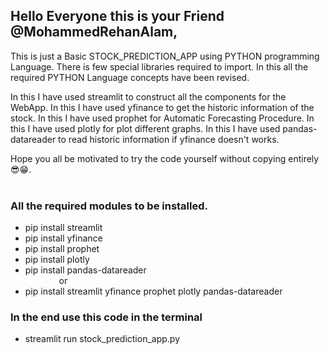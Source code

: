 ## Hello Everyone this is your Friend @MohammedRehanAlam,

This is just a Basic STOCK_PREDICTION_APP using PYTHON programming Language. There is few special libraries required to import. In this all the required PYTHON Language concepts have been revised.

In this I have used streamlit to construct all the components for the WebApp.
In this I have used yfinance to get the historic information of the stock.
In this I have used prophet for Automatic Forecasting Procedure.
In this I have used plotly for plot different graphs.
In this I have used pandas-datareader to read historic information if yfinance doesn't works.

Hope you all be motivated to try the code yourself without copying entirely 😎😁.  
<br>
### All the required modules to be installed.
- pip install streamlit
- pip install yfinance
- pip install prophet
- pip install plotly
- pip install pandas-datareader  
  &emsp; &emsp; &emsp; or
- pip install streamlit yfinance prophet plotly pandas-datareader  
### In the end use this code in the terminal
- streamlit run stock_prediction_app.py
